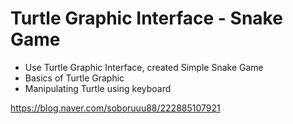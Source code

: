 # Turtle Graphic Interface - Snake Game

- Use Turtle Graphic Interface, created Simple Snake Game
- Basics of Turtle Graphic
- Manipulating Turtle using keyboard



https://blog.naver.com/soboruuu88/222885107921
